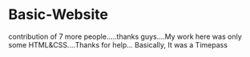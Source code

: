 # Basic-Website
contribution of 7 more people.....thanks guys....My work here was only some HTML&CSS....Thanks for help...
Basically, It was a Timepass
